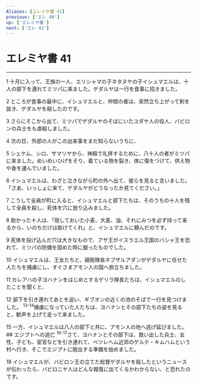 ```yaml
---
Aliases: [エレミヤ書 41]
previous: ['エレ 40']
up: ['エレミヤ書']
next: ['エレ 42']
---
```

# エレミヤ書 41

***




1 
十月に入って、王族の一人、エリシャマの子ネタヌヤの子イシュマエルは、十人の部下を連れてミツパに来ました。ゲダルヤは一行を食事に招きました。 



2 
ところが食事の最中に、イシュマエルと、仲間の者は、突然立ち上がって剣を抜き、ゲダルヤを殺したのです。 



3 
さらにそこから出て、ミツパでゲダルヤのそばにいたユダヤ人の役人、バビロンの兵士をも虐殺しました。 



4 
次の日、外部の人がこの出来事をまだ知らないうちに、 



5 
シェケム、シロ、サマリヤから、神殿で礼拝するために、八十人の者がミツパに来ました。めいめいひげをそり、着ている物を裂き、体に傷をつけて、供え物や香を運んでいました。 



6 
イシュマエルは、わざと泣きながら町の外へ出て、彼らを見ると言いました。「さあ、いっしょに来て、ゲダルヤがどうなったか見てください。」 



7 
こうして全員が町に入ると、イシュマエルと部下たちは、そのうちの十人を残して全員を殺し、死体を穴に放り込みました。 



8 
助かった十人は、「隠しておいた小麦、大麦、油、それにみつを必ず持って来るから、いのちだけは助けてくれ」と、イシュマエルに頼んだのです。 



9 
死体を投げ込んだ穴は大きなもので、アサ王がイスラエル王国のバシャ王を恐れて、ミツパの防備を固めた時に掘ったものでした。 



10 
イシュマエルは、王女たちと、親衛隊長ネブザルアダンがゲダルヤに任せた人たちを捕虜にし、すぐさまアモン人の国へ旅立ちました。 



11 
カレアハの子ヨハナンをはじめとするゲリラ隊長たちは、イシュマエルのしたことを聞くと、 



12 
部下を引き連れてあとを追い、ギブオンの近くの池のそばで一行を見つけました。 <sup class="versenum">13-14</sup>捕虜になっていた人たちは、ヨハナンとその部下たちの姿を見ると、歓声を上げて走って来ました。 



15 
一方、イシュマエルは八人の部下と共に、アモン人の地へ逃げ延びました。 ## エジプトへの逃亡 <sup class="versenum">16-17</sup>さて、ヨハナンとその部下は、救い出した兵士、女性、子ども、宦官などを引き連れて、ベツレヘム近郊のゲルテ・キムハムという村へ行き、そこでエジプトに脱出する準備を始めました。 



18 
イシュマエルが、バビロン王の立てた総督ゲダルヤを殺したというニュースが伝わったら、バビロニヤ人はどんな報復に出てくるかわからない、と恐れたのです。
